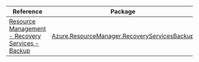 | Reference | Package | Source |
|---|---|---|
|[Resource Management - Recovery Services - Backup](resourcemanager.recoveryservicesbackup-readme.md)|[Azure.ResourceManager.RecoveryServicesBackup](https://www.nuget.org/packages/Azure.ResourceManager.RecoveryServicesBackup)|[Github](https://github.com/Azure/azure-sdk-for-net/blob/main/sdk/recoveryservices-backup/Azure.ResourceManager.RecoveryServicesBackup)|
